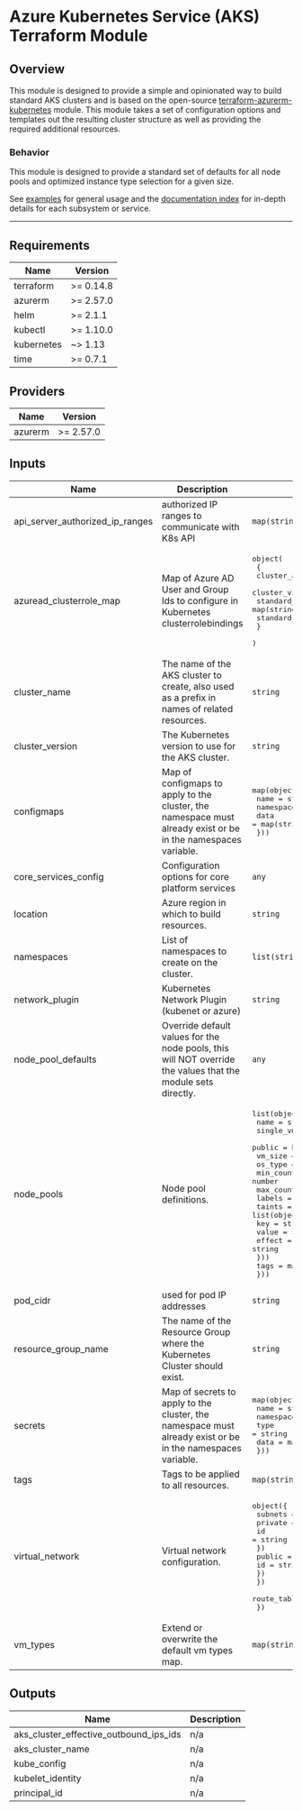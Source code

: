 # Azure Kubernetes Service (AKS) Terraform Module

## Overview

This module is designed to provide a simple and opinionated way to build standard AKS clusters and is based on the open-source [terraform-azurerm-kubernetes](https://github.com/Azure-Terraform/terraform-azurerm-kubernetes) module. This module takes a set of configuration options and templates out the resulting cluster structure as well as providing the required additional resources.

### Behavior

This module is designed to provide a standard set of defaults for all node pools and optimized instance type selection for a given size.

See [examples](/examples) for general usage and the [documentation index](/docs) for in-depth details for each subsystem or service.

---

<!--- BEGIN_TF_DOCS --->
## Requirements

| Name | Version |
|------|---------|
| terraform | >= 0.14.8 |
| azurerm | >= 2.57.0 |
| helm | >= 2.1.1 |
| kubectl | >= 1.10.0 |
| kubernetes | ~> 1.13 |
| time | >= 0.7.1 |

## Providers

| Name | Version |
|------|---------|
| azurerm | >= 2.57.0 |

## Inputs

| Name | Description | Type | Default | Required |
|------|-------------|------|---------|:--------:|
| api\_server\_authorized\_ip\_ranges | authorized IP ranges to communicate with K8s API | `map(string)` | `null` | no |
| azuread\_clusterrole\_map | Map of Azure AD User and Group Ids to configure in Kubernetes clusterrolebindings | <pre>object(<br>    {<br>      cluster_admin_users   = map(string)<br>      cluster_view_users    = map(string)<br>      standard_view_users   = map(string)<br>      standard_view_groups  = map(string)<br>    }<br>  )</pre> | <pre>{<br>  "cluster_admin_users": {},<br>  "cluster_view_users": {},<br>  "standard_view_groups": {},<br>  "standard_view_users": {}<br>}</pre> | no |
| cluster\_name | The name of the AKS cluster to create, also used as a prefix in names of related resources. | `string` | n/a | yes |
| cluster\_version | The Kubernetes version to use for the AKS cluster. | `string` | `"1.19"` | no |
| configmaps | Map of configmaps to apply to the cluster, the namespace must already exist or be in the namespaces variable. | <pre>map(object({<br>    name      = string<br>    namespace = string<br>    data      = map(string)<br>  }))</pre> | `{}` | no |
| core\_services\_config | Configuration options for core platform services | `any` | n/a | yes |
| location | Azure region in which to build resources. | `string` | n/a | yes |
| namespaces | List of namespaces to create on the cluster. | `list(string)` | `[]` | no |
| network\_plugin | Kubernetes Network Plugin (kubenet or azure) | `string` | `"kubenet"` | no |
| node\_pool\_defaults | Override default values for the node pools, this will NOT override the values that the module sets directly. | `any` | `{}` | no |
| node\_pools | Node pool definitions. | <pre>list(object({<br>    name            = string<br>    single_vmss     = bool<br>    public          = bool<br>    vm_size         = string<br>    os_type         = string<br>    min_count       = number<br>    max_count       = number<br>    labels          = map(string)<br>    taints          = list(object({<br>      key    = string<br>      value  = string<br>      effect = string<br>    }))<br>    tags            = map(string)<br>  }))</pre> | n/a | yes |
| pod\_cidr | used for pod IP addresses | `string` | `"100.65.0.0/16"` | no |
| resource\_group\_name | The name of the Resource Group where the Kubernetes Cluster should exist. | `string` | n/a | yes |
| secrets | Map of secrets to apply to the cluster, the namespace must already exist or be in the namespaces variable. | <pre>map(object({<br>    name      = string<br>    namespace = string<br>    type      = string<br>    data      = map(string)<br>  }))</pre> | `{}` | no |
| tags | Tags to be applied to all resources. | `map(string)` | n/a | yes |
| virtual\_network | Virtual network configuration. | <pre>object({<br>    subnets = object({<br>      private = object({ <br>        id = string<br>      })<br>      public = object({<br>        id = string<br>      })<br>    })<br>    route_table_id = string<br>  })</pre> | n/a | yes |
| vm\_types | Extend or overwrite the default vm types map. | `map(string)` | `{}` | no |

## Outputs

| Name | Description |
|------|-------------|
| aks\_cluster\_effective\_outbound\_ips\_ids | n/a |
| aks\_cluster\_name | n/a |
| kube\_config | n/a |
| kubelet\_identity | n/a |
| principal\_id | n/a |

<!--- END_TF_DOCS --->
